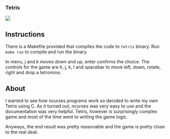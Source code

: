 ### Tetris

![](demo.gif)

## Instructions

There is a Makefile provided that compiles the code to `tetris` binary. Run `make run` to compile and run the binary.

In menu, j and k moves down and up, enter confirms the choice.
The controls for the game are h, j, k, l and spacebar to move left, down, rotate, right and drop a tetromino.

## About

I wanted to see how ncurses programs work so decided to write my own Tetris using C. As it turned out, ncurses was very easy to use and the documentation was very helpful. Tetris, however is surprisingly complex game and most of the time went to writing the game logic.

Anyways, the end result was pretty reasonable and the game is pretty close to the real deal.
